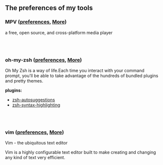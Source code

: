 ## The preferences of my tools


### MPV ([preferences](https://github.com/ykqmain/my-tools/tree/master/MPV), [More](https://mpv.io))

a free, open source, and cross-platform media player

<br><br>


### oh-my-zsh ([preferences](https://github.com/ykqmain/my-tools/tree/master/oh-my-zsh), [More](https://github.com/robbyrussell/oh-my-zsh))

Oh My Zsh is a way of life.Each time you interact with your command prompt, you'll be able to take advantage of the hundreds of bundled plugins and pretty themes. 

**plugins:**
* [zsh-autosuggestions](https://github.com/zsh-users/zsh-autosuggestions)
* [zsh-syntax-highlighting](https://github.com/zsh-users/zsh-syntax-highlighting)

<br><br>


### vim ([preferences](https://github.com/ykqmain/my-tools/blob/master/vim/.vimrc), [More](http://www.vim.org))

Vim - the ubiquitous text editor

Vim is a highly configurable text editor built to make creating and changing any kind of text very efficient.

<br><br>

